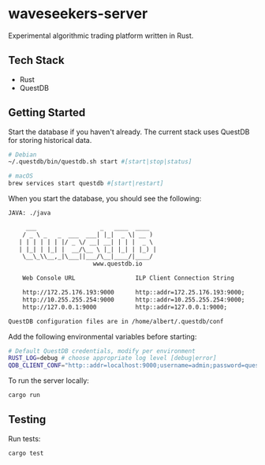# waveseekers-server

Experimental algorithmic trading platform written in Rust.

## Tech Stack

- Rust
- QuestDB

## Getting Started

Start the database if you haven't already. The current stack uses QuestDB for storing historical data.

```bash
# Debian
~/.questdb/bin/questdb.sh start #[start|stop|status]

# macOS
brew services start questdb #[start|restart]
```

When you start the database, you should see the following:

```txt
JAVA: ./java

     ___                  _   ____  ____
    / _ \ _   _  ___  ___| |_|  _ \| __ )
   | | | | | | |/ _ \/ __| __| | | |  _ \
   | |_| | |_| |  __/\__ \ |_| |_| | |_) |
    \__\_\\__,_|\___||___/\__|____/|____/
                        www.questdb.io

    Web Console URL                 ILP Client Connection String

    http://172.25.176.193:9000      http::addr=172.25.176.193:9000;
    http://10.255.255.254:9000      http::addr=10.255.255.254:9000;
    http://127.0.0.1:9000           http::addr=127.0.0.1:9000;

QuestDB configuration files are in /home/albert/.questdb/conf
```

Add the following environmental variables before starting:

```bash
# Default QuestDB credentials, modify per environment
RUST_LOG=debug # choose appropriate log level [debug|error]
QDB_CLIENT_CONF="http::addr=localhost:9000;username=admin;password=quest;"
```

To run the server locally:

```bash
cargo run
```

## Testing

Run tests:

```bash
cargo test
```
